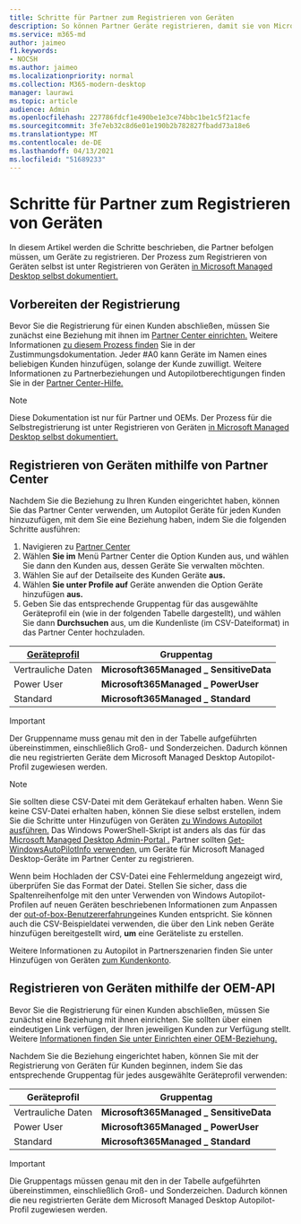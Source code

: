 ```yaml
---
title: Schritte für Partner zum Registrieren von Geräten
description: So können Partner Geräte registrieren, damit sie von Microsoft Managed Desktop verwaltet werden können
ms.service: m365-md
author: jaimeo
f1.keywords:
- NOCSH
ms.author: jaimeo
ms.localizationpriority: normal
ms.collection: M365-modern-desktop
manager: laurawi
ms.topic: article
audience: Admin
ms.openlocfilehash: 227786fdcf1e490be1e3ce74bbc1be1c5f21acfe
ms.sourcegitcommit: 3fe7eb32c8d6e01e190b2b782827fbadd73a18e6
ms.translationtype: MT
ms.contentlocale: de-DE
ms.lasthandoff: 04/13/2021
ms.locfileid: "51689233"
---
```

# <a name="steps-for-partners-to-register-devices"></a>Schritte für Partner zum Registrieren von Geräten


In diesem Artikel werden die Schritte beschrieben, die Partner befolgen müssen, um Geräte zu registrieren. Der Prozess zum Registrieren von Geräten selbst ist unter Registrieren von Geräten [in Microsoft Managed Desktop selbst dokumentiert.](register-devices-self.md)



## <a name="prepare-for-registration"></a>Vorbereiten der Registrierung 
Bevor Sie die Registrierung für einen Kunden abschließen, müssen Sie zunächst eine Beziehung mit ihnen im [Partner Center einrichten.](https://partner.microsoft.com/dashboard) Weitere Informationen [zu diesem Prozess finden](/windows/deployment/windows-autopilot/registration-auth#csp-authorization) Sie in der Zustimmungsdokumentation. Jeder #A0 kann Geräte im Namen eines beliebigen Kunden hinzufügen, solange der Kunde zuwilligt. Weitere Informationen zu Partnerbeziehungen und Autopilotberechtigungen finden Sie in der [Partner Center-Hilfe.](/partner-center/customers_revoke_admin_privileges#windows-autopilot)


> [!NOTE]
> Diese Dokumentation ist nur für Partner und OEMs. Der Prozess für die Selbstregistrierung ist unter Registrieren von Geräten [in Microsoft Managed Desktop selbst dokumentiert.](register-devices-self.md)


## <a name="register-devices-by-using-partner-center"></a>Registrieren von Geräten mithilfe von Partner Center

Nachdem Sie die Beziehung zu Ihren Kunden eingerichtet haben, können Sie das Partner Center verwenden, um Autopilot Geräte für jeden Kunden hinzuzufügen, mit dem Sie eine Beziehung haben, indem Sie die folgenden Schritte ausführen:

1. Navigieren zu [Partner Center](https://partner.microsoft.com/dashboard)
2. Wählen **Sie im** Menü Partner Center die Option Kunden aus, und wählen Sie dann den Kunden aus, dessen Geräte Sie verwalten möchten.
3. Wählen Sie auf der Detailseite des Kunden Geräte **aus.**
4. Wählen **Sie unter Profile auf** Geräte anwenden die Option Geräte hinzufügen **aus.**
5. Geben Sie das entsprechende Gruppentag für das ausgewählte Geräteprofil ein (wie in der folgenden Tabelle dargestellt), und wählen Sie dann **Durchsuchen** aus, um die Kundenliste (im CSV-Dateiformat) in das Partner Center hochzuladen.

|[Geräteprofil](../service-description/profiles.md)  |Gruppentag  |
|---------|---------|
|Vertrauliche Daten     |**Microsoft365Managed \_ SensitiveData**    |
|Power User     | **Microsoft365Managed \_ PowerUser**          |
|Standard     | **Microsoft365Managed \_ Standard**        |

> [!IMPORTANT]
> Der Gruppenname muss genau mit den in der Tabelle aufgeführten übereinstimmen, einschließlich Groß- und Sonderzeichen. Dadurch können die neu registrierten Geräte dem Microsoft Managed Desktop Autopilot-Profil zugewiesen werden.

>[!NOTE]
> Sie sollten diese CSV-Datei mit dem Gerätekauf erhalten haben. Wenn Sie keine CSV-Datei erhalten haben, können Sie diese selbst erstellen, indem Sie die Schritte unter Hinzufügen von Geräten [zu Windows Autopilot ausführen.](/windows/deployment/windows-autopilot/add-devices#collecting-the-hardware-id-from-existing-devices-using-powershell) Das Windows PowerShell-Skript ist anders als das für das [Microsoft Managed Desktop Admin-Portal .](./register-devices-self.md#obtain-the-hardware-hash) Partner sollten [Get-WindowsAutoPilotInfo verwenden,](https://www.powershellgallery.com/packages/Get-WindowsAutoPilotInfo) um Geräte für Microsoft Managed Desktop-Geräte im Partner Center zu registrieren.

Wenn beim Hochladen der CSV-Datei eine Fehlermeldung angezeigt wird, überprüfen Sie das Format der Datei. Stellen Sie sicher, dass die Spaltenreihenfolge mit den unter Verwenden von Windows Autopilot-Profilen auf neuen Geräten beschriebenen Informationen zum Anpassen der [out-of-box-Benutzererfahrung](/partner-center/autopilot#add-devices-to-a-customers-account)eines Kunden entspricht. Sie können auch die CSV-Beispieldatei verwenden, die über den Link neben Geräte hinzufügen bereitgestellt wird, **um** eine Geräteliste zu erstellen. 

Weitere Informationen zu Autopilot in Partnerszenarien finden Sie unter Hinzufügen von Geräten [zum Kundenkonto](/partner-center/autopilot#add-devices-to-a-customers-account).


## <a name="register-devices-by-using-the-oem-api"></a>Registrieren von Geräten mithilfe der OEM-API

Bevor Sie die Registrierung für einen Kunden abschließen, müssen Sie zunächst eine Beziehung mit ihnen einrichten. Sie sollten über einen eindeutigen Link verfügen, der Ihren jeweiligen Kunden zur Verfügung stellt. Weitere [Informationen finden Sie unter Einrichten einer OEM-Beziehung.](/windows/deployment/windows-autopilot/registration-auth#oem-authorization)

Nachdem Sie die Beziehung eingerichtet haben, können Sie mit der Registrierung von Geräten für Kunden beginnen, indem Sie das entsprechende Gruppentag für jedes ausgewählte Geräteprofil verwenden:


|Geräteprofil  |Gruppentag  |
|---------|---------|
|Vertrauliche Daten     | **Microsoft365Managed \_ SensitiveData**     |
|Power User     | **Microsoft365Managed \_ PowerUser**          |
|Standard     | **Microsoft365Managed \_ Standard**      |

> [!IMPORTANT]
> Die Gruppentags müssen genau mit den in der Tabelle aufgeführten übereinstimmen, einschließlich Groß- und Sonderzeichen. Dadurch können die neu registrierten Geräte dem Microsoft Managed Desktop Autopilot-Profil zugewiesen werden.